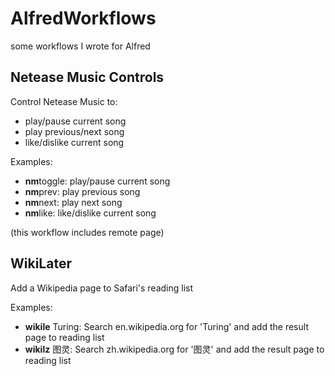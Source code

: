 # AlfredWorkflows

some workflows I wrote for Alfred

## Netease Music Controls

Control Netease Music to:

* play/pause current song
* play previous/next song
* like/dislike current song

Examples:

* **nm**toggle: play/pause current song
* **nm**prev: play previous song
* **nm**next: play next song
* **nm**like: like/dislike current song

(this workflow includes remote page)

## WikiLater

Add a Wikipedia page to Safari's reading list

Examples:

* **wikile** Turing: Search en.wikipedia.org for 'Turing' and add the result page to reading list
* **wikilz** 图灵: Search zh.wikipedia.org for '图灵' and add the result page to reading list

